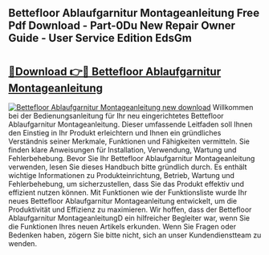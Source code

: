 ## Bettefloor Ablaufgarnitur Montageanleitung Free Pdf Download - Part-0Du New Repair Owner Guide - User Service Edition EdsGm

# <h2><a href="http://df717w.blite.top/?on=Bettefloor+Ablaufgarnitur+Montageanleitung">🔗Download 👉🔴 Bettefloor Ablaufgarnitur Montageanleitung</a></h2>

[![Bettefloor Ablaufgarnitur Montageanleitung new download](https://i.imgur.com/lujVjoI.png)](http://df717w.blite.top/?on=Bettefloor+Ablaufgarnitur+Montageanleitung)
Willkommen bei der Bedienungsanleitung für Ihr neu eingerichtetes Bettefloor Ablaufgarnitur Montageanleitung. Dieser umfassende Leitfaden soll Ihnen den Einstieg in Ihr Produkt erleichtern und Ihnen ein gründliches Verständnis seiner Merkmale, Funktionen und Fähigkeiten vermitteln. Sie finden klare Anweisungen für Installation, Verwendung, Wartung und Fehlerbehebung. Bevor Sie Ihr Bettefloor Ablaufgarnitur Montageanleitung verwenden, lesen Sie dieses Handbuch bitte gründlich durch. Es enthält wichtige Informationen zu Produkteinrichtung, Betrieb, Wartung und Fehlerbehebung, um sicherzustellen, dass Sie das Produkt effektiv und effizient nutzen können. Mit Funktionen wie der Funktionsliste wurde Ihr neues Bettefloor Ablaufgarnitur Montageanleitung entwickelt, um die Produktivität und Effizienz zu maximieren. Wir hoffen, dass der Bettefloor Ablaufgarnitur MontageanleitungD ein hilfreicher Begleiter war, wenn Sie die Funktionen Ihres neuen Artikels erkunden. Wenn Sie Fragen oder Bedenken haben, zögern Sie bitte nicht, sich an unser Kundendienstteam zu wenden.
